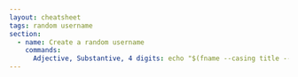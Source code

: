 ```yaml
---
layout: cheatsheet
tags: random username
section:
  - name: Create a random username
    commands:
      Adjective, Substantive, 4 digits: echo "$(fname --casing title --delimiter '')$(cat /dev/random | tr -dc '1234567890' | head -c 4)"
---
```

